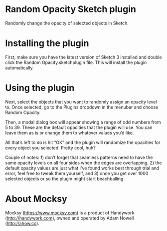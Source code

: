 Random Opacity Sketch plugin
============================

Randomly change the opacity of selected objects in Sketch.


Installing the plugin
============================

First, make sure you have the latest version of Sketch 3 installed and double click the Random Opacity.sketchplugin file. This will install the plugin automatically.


Using the plugin
============================

Next, select the objects that you want to randomly assign an opacity level to. Once selected, go to the Plugins dropdown in the menubar and choose Random Opacity.

Then, a modal dialog box will appear showing a range of odd numbers from 5 to 39. These are the default opacities that the plugin will use. You can leave them as is or change them to whatever values you’d like.

All that’s left to do is hit “OK” and the plugin will randomize the opacities for every object you selected. Pretty cool, huh?

Couple of notes: 1) don’t forget that seamless patterns need to have the same opacity levels on all four sides when the edges are overlapping, 2) the default opacity values are just what I've found works best through trial and error, feel free to tweak them yourself, and 3) once you get over 1000 selected objects or so the plugin might start beachballing.



About Mocksy
============================

Mocksy (https://www.mocksy.com) is a product of Handywork (http://handywork.com), owned and operated by Adam Howell (http://ahow.co).